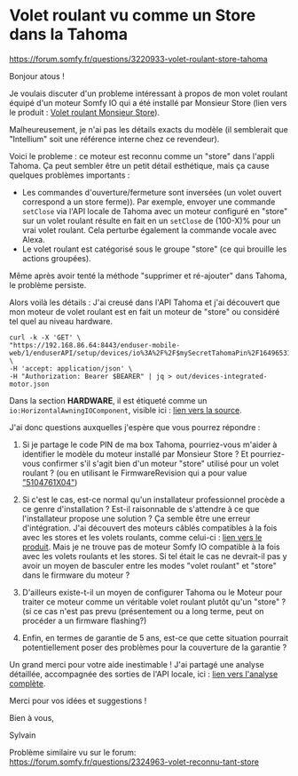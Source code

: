 # Volet roulant vu comme un Store dans la Tahoma

https://forum.somfy.fr/questions/3220933-volet-roulant-store-tahoma


Bonjour atous !

Je voulais discuter d'un probleme intéressant à propos de mon volet roulant équipé d'un moteur Somfy IO qui a été installé par Monsieur Store (lien vers le produit : [Volet roulant Monsieur Store](https://monsieurstore.com/produits/volets-roulants/volets-roulants-alu-thermophonic-2)).

Malheureusement, je n'ai pas les détails exacts du modèle (il semblerait que "Intellium" soit une référence interne chez ce revendeur).

Voici le probleme : ce moteur est reconnu comme un "store" dans l'appli Tahoma.
 Ça peut sembler être un petit détail esthétique, mais ça cause quelques problèmes importants :

- Les commandes d'ouverture/fermeture sont inversées (un volet ouvert correspond a un store ferme)). Par exemple, envoyer une commande `setClose` via l'API locale de Tahoma avec un moteur configuré en "store" sur un volet roulant résulte en fait en un `setClose` de (100-X)% pour un vrai volet roulant. Cela perturbe également la commande vocale avec Alexa.
- Le volet roulant est catégorisé sous le groupe "store" (ce qui brouille les actions groupées).

Même après avoir tenté la méthode "supprimer et ré-ajouter" dans Tahoma, le problème persiste.

Alors voilà les détails : J'ai creusé dans l'API Tahoma et j'ai découvert que mon moteur de volet roulant est en fait un moteur de "store" ou considéré tel quel au niveau hardware.

```shell
curl -k -X 'GET' \
"https://192.168.86.64:8443/enduser-mobile-web/1/enduserAPI/setup/devices/io%3A%2F%2F$mySecretTahomaPin%2F16496531" \
-H 'accept: application/json' \
-H "Authorization: Bearer $BEARER" | jq > out/devices-integrated-motor.json
```

Dans la section **HARDWARE**, il est étiqueté comme un `io:HorizontalAwningIOComponent`, visible ici : [lien vers la source](https://github.com/scoulomb/home-assistant/blob/main/Tahoma/shutter-is-awning/out/devices.json#L963).

J'ai donc questions auxquelles j'espère que vous pourrez répondre :

1. Si je partage le code PIN de ma box Tahoma, pourriez-vous m'aider à identifier le modèle du moteur installé par Monsieur Store ? Et pourriez-vous confirmer s'il s'agit bien d'un moteur "store" utilisé pour un volet roulant ?
 (ou en utilisant le FirmwareRevision qui a pour value ["5104761X04"](https://github.com/scoulomb/home-assistant/blob/main/Tahoma/shutter-is-awning/out/devices.json#L959))


2. Si c'est le cas, est-ce normal qu'un installateur professionnel procède a ce genre d'installation ? Est-il raisonnable de s'attendre à ce que l'installateur propose une solution ? Ça semble être une erreur d'intégration. 
J'ai découvert des moteurs câblés compatibles à la fois avec les stores et les volets roulants, comme celui-ci : [lien vers le produit](https://voleda.fr/moteur-somfy-lt-50/moteur-somfy-lt-50-vectran-50-newtons-5012-472.html). Mais je ne trouve pas de moteur Somfy IO compatible à la fois avec les volets roulants et les stores. Si tel était le cas ne devrait-il pas y avoir un moyen de basculer entre les modes "volet roulant" et "store" dans le firmware du moteur ?

3. D'ailleurs existe-t-il un moyen de configurer Tahoma ou le Moteur pour traiter ce moteur comme un véritable volet roulant plutôt qu'un "store" ? (si ce cas n'est pas prevu (présentement ou a long terme, peut on procéder a un firmware flashing?)

4. Enfin, en termes de garantie de 5 ans, est-ce que cette situation pourrait potentiellement poser des problèmes pour la couverture de la garantie ?

Un grand merci pour votre aide inestimable ! J'ai partagé une analyse détaillée, accompagnée des sorties de l'API locale, ici : [lien vers l'analyse complète](https://github.com/scoulomb/home-assistant/blob/main/Tahoma/shutter-is-awning/README.md).

Merci pour vos idées et suggestions !

Bien à vous,

Sylvain

Problème similaire vu sur le forum: https://forum.somfy.fr/questions/2324963-volet-reconnu-tant-store